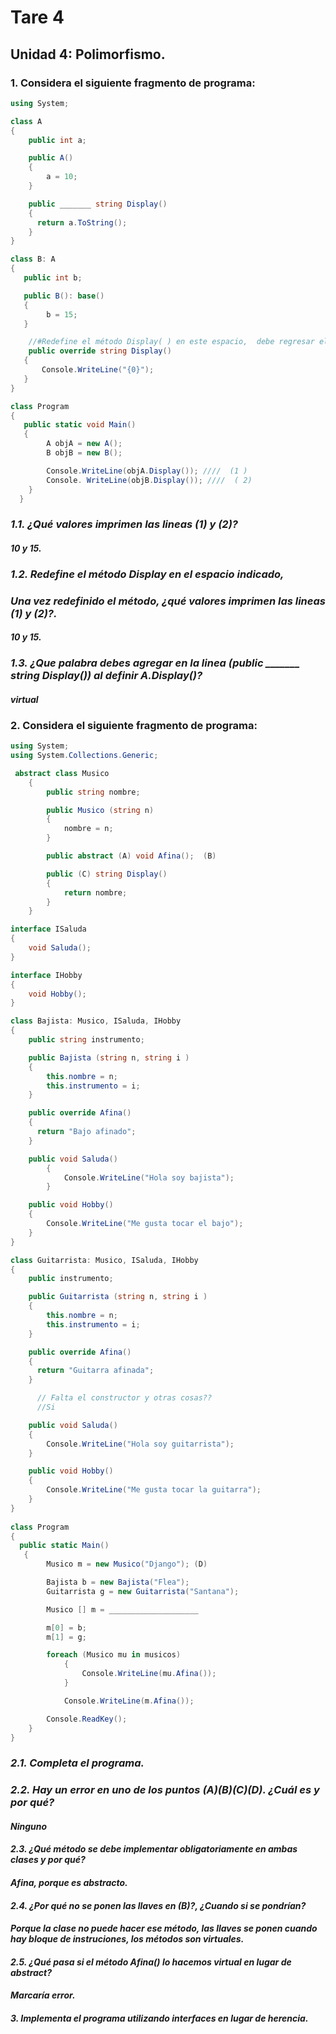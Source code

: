 # **Tare 4**
## **Unidad 4: Polimorfismo.**
### 1. Considera el siguiente fragmento de programa:
```csharp 
using System;

class A
{
    public int a;

    public A()
    {
        a = 10;
    }

    public _______ string Display()
    {
      return a.ToString();
    }
}

class B: A
{
   public int b;

   public B(): base()
   {
        b = 15;
   }

    //#Redefine el método Display( ) en este espacio,  debe regresar el campo b como string.
    public override string Display()
   {
       Console.WriteLine("{0}");
   }
}

class Program
{
   public static void Main()
   {
        A objA = new A();
        B objB = new B();

        Console.WriteLine(objA.Display()); ////  (1 )
        Console. WriteLine(objB.Display()); ////  ( 2)
    }
  }
   ```
### _1.1. ¿Qué valores imprimen las lineas (1) y (2)?_
####     _10 y 15._

### _1.2. Redefine el método Display en el espacio indicado,_
###      _Una vez redefinido el método, ¿qué valores imprimen las lineas (1) y (2)?._
####     _10 y 15._

### _1.3. ¿Que palabra debes agregar en la linea (public _______ string Display()) al definir A.Display()?_
#### _virtual_

### 2. Considera el siguiente fragmento de programa:
```csharp 
using System;
using System.Collections.Generic;

 abstract class Musico
    {
        public string nombre;

        public Musico (string n)
        {
            nombre = n;
        }

        public abstract (A) void Afina();  (B)

        public (C) string Display()
        { 
            return nombre;
        }
    }

interface ISaluda
{
    void Saluda();
}

interface IHobby
{
    void Hobby();
}

class Bajista: Musico, ISaluda, IHobby
{
    public string instrumento;

    public Bajista (string n, string i ) 
    {
        this.nombre = n;
        this.instrumento = i;
    }

    public override Afina()
    {
      return "Bajo afinado";
    }

    public void Saluda()
        {
            Console.WriteLine("Hola soy bajista");
        }

    public void Hobby()
    {
        Console.WriteLine("Me gusta tocar el bajo");
    }
}

class Guitarrista: Musico, ISaluda, IHobby
{
    public instrumento;

    public Guitarrista (string n, string i ) 
    {
        this.nombre = n;
        this.instrumento = i;
    }

    public override Afina()
    {
      return "Guitarra afinada";
    }

      // Falta el constructor y otras cosas??
      //Si

    public void Saluda()
    {
        Console.WriteLine("Hola soy guitarrista");
    }

    public void Hobby()
    {
        Console.WriteLine("Me gusta tocar la guitarra");
    }
}
 
class Program
{
  public static Main()
   {
        Musico m = new Musico("Django"); (D)

        Bajista b = new Bajista("Flea");
        Guitarrista g = new Guitarrista("Santana");

        Musico [] m = ____________________

        m[0] = b;
        m[1] = g;

        foreach (Musico mu in musicos)
            {
                Console.WriteLine(mu.Afina());
            }

            Console.WriteLine(m.Afina());

        Console.ReadKey();
    }
}
```

### _2.1. Completa el programa._

### _2.2. Hay un error en uno de los puntos (A)(B)(C)(D). ¿Cuál es y por qué?_
####      _Ninguno_

#### _2.3. ¿Qué método se debe implementar obligatoriamente en ambas clases y por qué?_
####        _Afina, porque es abstracto._

#### _2.4. ¿Por qué no se ponen las llaves en (B)?, ¿Cuando si se pondrían?_
####        _Porque la clase no puede hacer ese método, las llaves se ponen cuando hay bloque de                        instruciones, los métodos son virtuales._

#### _2.5. ¿Qué pasa si el método Afina() lo hacemos virtual en lugar de abstract?_
####        _Marcaría error._

#### _3. Implementa el programa utilizando interfaces en lugar de herencia._